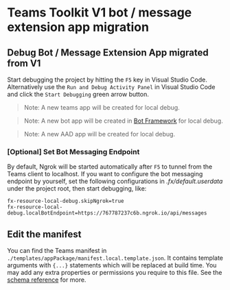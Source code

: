 # Teams Toolkit V1 bot / message extension app migration
## Debug Bot / Message Extension App migrated from V1
Start debugging the project by hitting the `F5` key in Visual Studio Code. Alternatively use the `Run and Debug Activity Panel` in Visual Studio Code and click the `Start Debugging` green arrow button. 

> Note: A new teams app will be created for local debug.

> Note: A new bot app will be created in [Bot Framework](https://dev.botframework.com/bots) for local debug.

> Note: A new AAD app will be created for local debug.

### [Optional] Set Bot Messaging Endpoint
By default, Ngrok will be started automatically after `F5` to tunnel from the Teams client to localhost. If you want to configure the bot messaging endpoint by yourself, set the following configurations in *.fx/default.userdata* under the project root, then start debugging, like:
```
fx-resource-local-debug.skipNgrok=true
fx-resource-local-debug.localBotEndpoint=https://767787237c6b.ngrok.io/api/messages
```

## Edit the manifest
You can find the Teams manifest in `./templates/appPackage/manifest.local.template.json`. It contains template arguments with `{...}` statements which will be replaced at build time. You may add any extra properties or permissions you require to this file. See the [schema reference](https://docs.microsoft.com/en-us/microsoftteams/platform/resources/schema/manifest-schema) for more.
